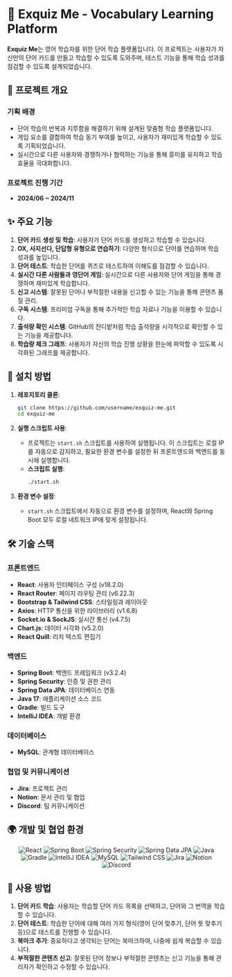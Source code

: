 # 🚀 **Exquiz Me - Vocabulary Learning Platform**

**Exquiz Me**는 영어 학습자를 위한 단어 학습 플랫폼입니다. 이 프로젝트는 사용자가 자신만의 단어 카드를 만들고 학습할 수 있도록 도와주며, 테스트 기능을 통해 학습 성과를 점검할 수 있도록 설계되었습니다.

## 📖 **프로젝트 개요**
### 기획 배경
- 단어 학습의 반복과 지루함을 해결하기 위해 설계된 맞춤형 학습 플랫폼입니다.
- 게임 요소를 결합하여 학습 동기 부여를 높이고, 사용자가 재미있게 학습할 수 있도록 기획되었습니다.
- 실시간으로 다른 사용자와 경쟁하거나 협력하는 기능을 통해 흥미를 유지하고 학습 효율을 극대화합니다.

### 프로젝트 진행 기간
- **2024/06 ~ 2024/11**

## ✨ **주요 기능**
1. **단어 카드 생성 및 학습**: 사용자가 단어 카드를 생성하고 학습할 수 있습니다.
2. **OX, 사지선다, 단답형 유형으로 연습하기**: 다양한 형식으로 단어를 연습하며 학습 성과를 높입니다.
3. **단어 테스트**: 학습한 단어를 퀴즈로 테스트하여 이해도를 점검할 수 있습니다.
4. **실시간 다른 사람들과 영단어 게임**: 실시간으로 다른 사용자와 단어 게임을 통해 경쟁하며 재미있게 학습합니다.
5. **신고 시스템**: 잘못된 단어나 부적절한 내용을 신고할 수 있는 기능을 통해 콘텐츠 품질 관리.
6. **구독 시스템**: 프리미엄 구독을 통해 추가적인 학습 자료나 기능을 이용할 수 있습니다.
7. **출석량 확인 시스템**: GitHub의 잔디밭처럼 학습 출석량을 시각적으로 확인할 수 있는 기능을 제공합니다.
8. **학습량 체크 그래프**: 사용자가 자신의 학습 진행 상황을 한눈에 파악할 수 있도록 시각화된 그래프를 제공합니다.

## 🔧 **설치 방법**

1. **레포지토리 클론**:
    ```bash
    git clone https://github.com/username/exquiz-me.git
    cd exquiz-me
    ```

2. **실행 스크립트 사용**:
   - 프로젝트는 `start.sh` 스크립트를 사용하여 실행됩니다. 이 스크립트는 로컬 IP를 자동으로 감지하고, 필요한 환경 변수를 설정한 뒤 프론트엔드와 백엔드를 동시에 실행합니다.
   - **스크립트 실행**:
     ```bash
     ./start.sh
     ```

3. **환경 변수 설정**:
   - `start.sh` 스크립트에서 자동으로 환경 변수를 설정하며, React와 Spring Boot 모두 로컬 네트워크 IP에 맞게 설정됩니다.

## 🛠️ **기술 스택**

### 프론트엔드
- **React**: 사용자 인터페이스 구성 (v18.2.0)
- **React Router**: 페이지 라우팅 관리 (v6.22.3)
- **Bootstrap & Tailwind CSS**: 스타일링과 레이아웃
- **Axios**: HTTP 통신을 위한 라이브러리 (v1.6.8)
- **Socket.io & SockJS**: 실시간 통신 (v4.7.5)
- **Chart.js**: 데이터 시각화 (v5.2.0)
- **React Quill**: 리치 텍스트 편집기

### 백엔드
- **Spring Boot**: 백엔드 프레임워크 (v3.2.4)
- **Spring Security**: 인증 및 권한 관리
- **Spring Data JPA**: 데이터베이스 연동
- **Java 17**: 애플리케이션 소스 코드
- **Gradle**: 빌드 도구
- **IntelliJ IDEA**: 개발 환경

### 데이터베이스
- **MySQL**: 관계형 데이터베이스

### 협업 및 커뮤니케이션
- **Jira**: 프로젝트 관리
- **Notion**: 문서 관리 및 협업
- **Discord**: 팀 커뮤니케이션

## 🌍 **개발 및 협업 환경**
<p align="center">
  <img src="https://img.shields.io/badge/React-61DAFB?style=for-the-badge&logo=react&logoColor=white" alt="React">
  <img src="https://img.shields.io/badge/Spring_Boot-6DB33F?style=for-the-badge&logo=spring-boot&logoColor=white" alt="Spring Boot">
  <img src="https://img.shields.io/badge/Spring_Security-6DB33F?style=for-the-badge&logo=spring-security&logoColor=white" alt="Spring Security">
  <img src="https://img.shields.io/badge/Spring_Data_JPA-6DB33F?style=for-the-badge&logo=spring&logoColor=white" alt="Spring Data JPA">
  <img src="https://img.shields.io/badge/Java-007396?style=for-the-badge&logo=java&logoColor=white" alt="Java">
  <img src="https://img.shields.io/badge/Gradle-02303A?style=for-the-badge&logo=gradle&logoColor=white" alt="Gradle">
  <img src="https://img.shields.io/badge/IntelliJ_IDEA-000000?style=for-the-badge&logo=intellij-idea&logoColor=white" alt="IntelliJ IDEA">
  <img src="https://img.shields.io/badge/MySQL-4479A1?style=for-the-badge&logo=mysql&logoColor=white" alt="MySQL">
  <img src="https://img.shields.io/badge/Tailwind_CSS-06B6D4?style=for-the-badge&logo=tailwind-css&logoColor=white" alt="Tailwind CSS">
  <img src="https://img.shields.io/badge/Jira-0052CC?style=for-the-badge&logo=jira&logoColor=white" alt="Jira">
  <img src="https://img.shields.io/badge/Notion-000000?style=for-the-badge&logo=notion&logoColor=white" alt="Notion">
  <img src="https://img.shields.io/badge/Discord-5865F2?style=for-the-badge&logo=discord&logoColor=white" alt="Discord">
</p>

## 🚀 **사용 방법**

1. **단어 카드 학습**: 사용자는 학습할 단어 카드 목록을 선택하고, 단어와 그 번역을 학습할 수 있습니다.
2. **단어 테스트**: 학습한 단어에 대해 여러 가지 형식(영어 단어 맞추기, 단어 뜻 맞추기 등)으로 테스트를 진행할 수 있습니다.
3. **북마크 추가**: 중요하다고 생각되는 단어는 북마크하여, 나중에 쉽게 복습할 수 있습니다.
4. **부적절한 콘텐츠 신고**: 잘못된 단어 정보나 부적절한 콘텐츠는 신고 기능을 통해 관리자가 확인하고 수정할 수 있습니다.



